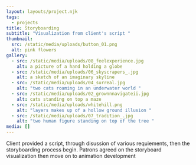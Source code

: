 ```yaml
---
layout: layouts/project.njk
tags:
  - projects
title: Storyboarding
subtitle: "Visualization from client's script "
thumbnail:
  src: /static/media/uploads/button_01.png
  alt: pink flowers
gallery:
  - src: /static/media/uploads/08_feelexperience.jpg
    alt: a picture of a hand holding a globe
  - src: /static/media/uploads/06_skyscrapers_.jpg
    alt: a sketch of an imaginary skyline
  - src: /static/media/uploads/04_surreal.jpg
    alt: "two cats roaming in an underwater world "
  - src: /static/media/uploads/02_grownnnavigateii.jpg
    alt: cats standing on top a maze
  - src: /static/media/uploads/whitehill.png
    alt: "layers makes up of a hollow ground illusion "
  - src: /static/media/uploads/07_tradition_.jpg
    alt: "two human figure standing on top of the tree "
media: []
---
```

Client provided a script, through disussion of various requiements, then the storyboarding process begin. Patrons agreed on the storyboard visualization then move on to animation development

